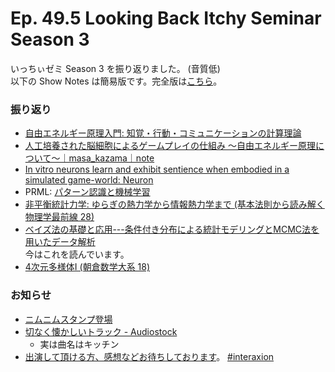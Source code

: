 # Ep. 49.5 Looking Back Itchy Seminar Season 3

いっちぃゼミ Season 3 を振り返りました。 (音質低)  
以下の Show Notes は簡易版です。完全版は[こちら](https://interaxion-podcast.github.io/49-5)。

### 振り返り

- [自由エネルギー原理入門: 知覚・行動・コミュニケーションの計算理論](https://amzn.to/3lnd1Hw)
- [人工培養された脳細胞によるゲームプレイの仕組み 〜自由エネルギー原理について〜｜masa_kazama｜note](https://note.com/masa_kazama/n/n004e8b4e0d52)
- [In vitro neurons learn and exhibit sentience when embodied in a simulated game-world: Neuron](https://www.cell.com/neuron/fulltext/S0896-6273(22)00806-6?_returnURL=https%3A%2F%2Flinkinghub.elsevier.com%2Fretrieve%2Fpii%2FS0896627322008066%3Fshowall%3Dtrue)
- PRML: [パターン認識と機械学習](https://amzn.to/3JpZWFI)
- [非平衡統計力学: ゆらぎの熱力学から情報熱力学まで (基本法則から読み解く物理学最前線 28)](https://amzn.to/3TwH9gB)
- [ベイズ法の基礎と応用---条件付き分布による統計モデリングとMCMC法を用いたデータ解析](https://amzn.to/3Tj9zKL)  
  今はこれを読んでいます。
- [4次元多様体I (朝倉数学大系 18)](https://amzn.to/3YJACjj)

### お知らせ

- [ニムニムスタンプ登場](https://store.line.me/stickershop/product/20651080/ja)
- [切なく懐かしいトラック - Audiostock](https://audiostock.jp/audio/1267554)
  - 実は曲名はキッチン
- [出演して頂ける方、感想などお待ちしております](https://interaxion-podcast.github.io/feedback/)。 [#interaxion](https://twitter.com/hashtag/interaxion)
